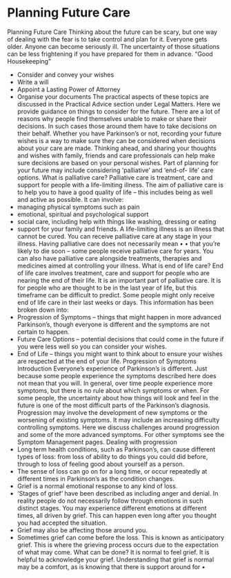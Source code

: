 # Planning Future Care

Planning Future Care
Thinking about the future can be scary, but one way of dealing with the fear is to
take control and plan for it. Everyone gets older. Anyone can become seriously ill.
The uncertainty of those situations can be less frightening if you have prepared
for them in advance.
“Good Housekeeping”
- Consider and convey your wishes
- Write a will
- Appoint a Lasting Power of Attorney
- Organise your documents
The practical aspects of these topics are discussed in the Practical Advice section
under Legal Matters. Here we provide guidance on things to consider for the
future. There are a lot of reasons why people find themselves unable to make or
share their decisions. In such cases those around them have to take decisions on
their behalf. Whether you have Parkinson’s or not, recording your future wishes is
a way to make sure they can be considered when decisions about your care are
made. Thinking ahead, and sharing your thoughts and wishes with family, friends
and care professionals can help make sure decisions are based on your personal
wishes.
Part of planning for your future may include considering ‘palliative’ and ‘end-of-
life’ care options.
What is palliative care?
Palliative care is treatment, care and support for people with a life-limiting illness.
The aim of palliative care is to help you to have a good quality of life – this includes
being as well and active as possible. It can involve:
- managing physical symptoms such as pain
- emotional, spiritual and psychological support
- social care, including help with things like washing, dressing or eating
- support for your family and friends.
A life-limiting illness is an illness that cannot be cured. You can receive palliative
care at any stage in your illness. Having palliative care does not necessarily mean
•
•
that you’re likely to die soon – some people receive palliative care for years. You
can also have palliative care alongside treatments, therapies and medicines aimed
at controlling your illness.
What is end of life care?
End of life care involves treatment, care and support for people who are nearing
the end of their life. It is an important part of palliative care. It is for people who
are thought to be in the last year of life, but this timeframe can be difficult to
predict. Some people might only receive end of life care in their last weeks or days.
This information has been broken down into:
- Progression of Symptoms – things that might happen in more advanced
Parkinson’s, though everyone is different and the symptoms are not certain to
happen.
- Future Care Options – potential decisions that could come in the future if you
were less well so you can consider your wishes.
- End of Life – things you might want to think about to ensure your wishes are
respected at the end of your life.
Progression of Symptoms
Introduction
Everyone’s experience of Parkinson’s is different. Just because some people
experience the symptoms described here does not mean that you will.
In general, over time people experience more symptoms, but there is no rule about
which symptoms or when. For some people, the uncertainty about how things will
look and feel in the future is one of the most difficult parts of the Parkinson’s
diagnosis.
Progression may involve the development of new symptoms or the worsening of
existing symptoms. It may include an increasing difficulty controlling symptoms.
Here we discuss challenges around progression and some of the more advanced
symptoms. For other symptoms see the Symptom Management pages.
Dealing with progression
- Long term health conditions, such as Parkinson’s, can cause different types of
loss: from loss of ability to do things you could did before, through to loss of
feeling good about yourself as a person.
- The sense of loss can go on for a long time, or occur repeatedly at different
times in Parkinson’s as the condition changes.
- Grief is a normal emotional response to any kind of loss.
- ‘Stages of grief’ have been described as including anger and denial. In reality
people do not necessarily follow through emotions in such distinct stages. You
may experience different emotions at different times, all driven by grief. This
can happen even long after you thought you had accepted the situation.
- Grief may also be affecting those around you.
- Sometimes grief can come before the loss. This is known as anticipatory grief.
This is where the grieving process occurs due to the expectation of what may
come.
What can be done?
It is normal to feel grief. It is helpful to acknowledge your grief. Understanding that
grief is normal may be a comfort, as is knowing that there is support around for
•
